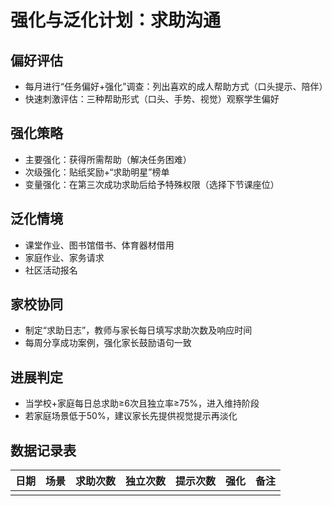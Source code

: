 # 强化与泛化计划：求助沟通

## 偏好评估
- 每月进行“任务偏好+强化”调查：列出喜欢的成人帮助方式（口头提示、陪伴）
- 快速刺激评估：三种帮助形式（口头、手势、视觉）观察学生偏好

## 强化策略
- 主要强化：获得所需帮助（解决任务困难）
- 次级强化：贴纸奖励+“求助明星”榜单
- 变量强化：在第三次成功求助后给予特殊权限（选择下节课座位）

## 泛化情境
- 课堂作业、图书馆借书、体育器材借用
- 家庭作业、家务请求
- 社区活动报名

## 家校协同
- 制定“求助日志”，教师与家长每日填写求助次数及响应时间
- 每周分享成功案例，强化家长鼓励语句一致

## 进展判定
- 当学校+家庭每日总求助≥6次且独立率≥75%，进入维持阶段
- 若家庭场景低于50%，建议家长先提供视觉提示再淡化

## 数据记录表
| 日期 | 场景 | 求助次数 | 独立次数 | 提示次数 | 强化 | 备注 |
| --- | --- | --- | --- | --- | --- | --- |
| | | | | | | |
